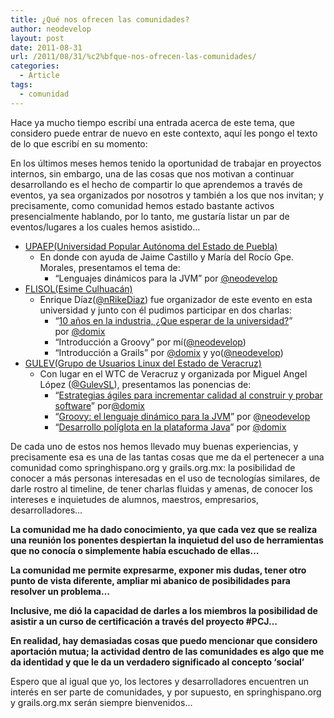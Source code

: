 ```yaml
---
title: ¿Qué nos ofrecen las comunidades?
author: neodevelop
layout: post
date: 2011-08-31
url: /2011/08/31/%c2%bfque-nos-ofrecen-las-comunidades/
categories:
  - Article
tags:
  - comunidad
---
```

Hace ya mucho tiempo escribí una entrada acerca de este tema, que considero puede entrar de nuevo en este contexto, aquí les pongo el texto de lo que escribí en su momento:

En los últimos meses hemos tenido la oportunidad de trabajar en proyectos internos, sin embargo, una de las cosas que nos motivan a continuar desarrollando es el hecho de compartir lo que aprendemos a través de eventos, ya sea organizados por nosotros y también a los que nos invitan; y precisamente, como comunidad hemos estado bastante activos presencialmente hablando, por lo tanto, me gustaría listar un par de eventos/lugares a los cuales hemos asistido…

  * [UPAEP(Universidad Popular Autónoma del Estado de Puebla)][1] 
      * En donde con ayuda de Jaime Castillo y María del Rocío Gpe. Morales, presentamos el tema de: 
          * “Lenguajes dinámicos para la JVM” por [@neodevelop][2]
  * [FLISOL(Esime Culhuacán)][3] 
      * Enrique Díaz([@nRikeDiaz][4]) fue organizador de este evento en esta universidad y junto con él pudimos participar en dos charlas: 
          * “[10 años en la industria, ¿Que esperar de la universidad?][5]” por [@domix][6]
          * “Introducción a Groovy” por mí([@neodevelop][2])
          * “Introducción a Grails” por [@domix][6] y yo([@neodevelop][2])
  * [GULEV(Grupo de Usuarios Linux del Estado de Veracruz)][7] 
      * Con lugar en el WTC de Veracruz y organizada por Miguel Angel López ([@GulevSL][8]), presentamos las ponencias de: 
          * “[Estrategias ágiles para incrementar calidad al construir y probar software][9]” por[@domix][6]
          * “[Groovy: el lenguaje dinámico para la JVM][10]” por [@neodevelop][2]
          * “[Desarrollo políglota en la plataforma Java][11]” por [@domix][6]

De cada uno de estos nos hemos llevado muy buenas experiencias, y precisamente esa es una de las tantas cosas que me da el pertenecer a una comunidad como springhispano.org y grails.org.mx: la posibilidad de conocer a más personas interesadas en el uso de tecnologías similares, de darle rostro al timeline, de tener charlas fluidas y amenas, de conocer los intereses e inquietudes de alumnos, maestros, empresarios, desarrolladores…

**La comunidad me ha dado conocimiento, ya que cada vez que se realiza una reunión los ponentes despiertan la inquietud del uso de herramientas que no conocía o simplemente había escuchado de ellas…**

**La comunidad me permite expresarme, exponer mis dudas, tener otro punto de vista diferente, ampliar mi abanico de posibilidades para resolver un problema…**

**Inclusive, me dió la capacidad de darles a los miembros la posibilidad de asistir a un curso de certificación a través del proyecto #PCJ…**

**En realidad, hay demasiadas cosas que puedo mencionar que considero aportación mutua; la actividad dentro de las comunidades es algo que me da identidad y que le da un verdadero significado al concepto ‘social’**

Espero que al igual que yo, los lectores y desarrolladores encuentren un interés en ser parte de comunidades, y por supuesto, en springhispano.org y grails.org.mx serán siempre bienvenidos…


 [1]: http://www.upaep.mx/
 [2]: http://twitter.com/neodevelop
 [3]: http://tequilavalley.pbworks.com/FlisolOrganizacion
 [4]: http://twitter.com/nRikeDiaz
 [5]: http://www.slideshare.net/domingo.suarez/10-aos-en-la-industria-que-esperar-de-la-universidad
 [6]: http://twitter.com/domix
 [7]: http://gulev.org.mx/eventos/gulev2010/
 [8]: http://twitter.com/GulevSL
 [9]: http://www.slideshare.net/domingo.suarez/estrategias-giles-para-incrementar-calidad-al-construir-y-probar-software
 [10]: http://www.slideshare.net/neodevelop/introduccin-a-groovy
 [11]: http://www.slideshare.net/domingo.suarez/java-poliglota